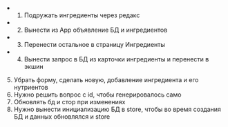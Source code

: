 - 1. Подружать ингредиенты через редакс
- 2. Вынести из App объявление БД и ингредиентов
- 3. Перенести остальное в страницу Ингредиенты
- 4. Вынести запрос в БД из карточки ингредиенты и перенести в экшин
5. Убрать форму, сделать новую, добавление ингредиента и его нутриентов
6. Нужно решить вопрос с id, чтобы генерировалось само
7. Обновлять бд и стор при изменениях
8. Нужно вынести инициализацию БД в store, чтобы во время создания БД и данных обновлялся и store
